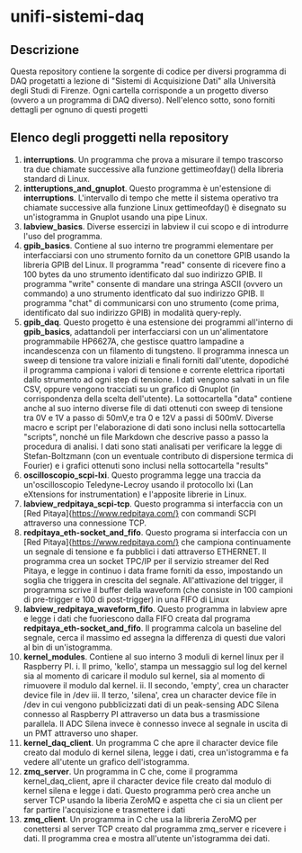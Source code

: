 # unifi-sistemi-daq

## Descrizione

Questa repository contiene la sorgente di codice per diversi programma di DAQ progetatti a lezione di "Sistemi di Acquisizione Dati" alla Università degli Studi di Firenze. Ogni cartella corrisponde a un progetto diverso (ovvero a un programma di DAQ diverso). Nell'elenco sotto, sono forniti dettagli per ognuno di questi progetti

## Elenco degli proggetti nella repository

1. **interruptions**. Un programma che prova a misurare il tempo trascorso tra due chiamate successive alla funzione gettimeofday() della libreria standard di Linux.
2. **intteruptions_and_gnuplot**. Questo programma è un'estensione di **interruptions**. L'intervallo di tempo che mette il sistema operativo tra chiamate successive alla funzione Linux gettimeofday() è disegnato su un'istogramma in Gnuplot usando una pipe Linux.
3. **labview_basics**. Diverse essercizi in labview il cui scopo e di introdurre l'uso del programma.
4. **gpib_basics**. Contiene al suo interno tre programmi elementare per interfacciarsi con uno strumento fornito da un conettore GPIB usando la libreria GPIB del Linux. Il programma "read" consente di ricevere fino a 100 bytes da uno strumento identificato dal suo indirizzo GPIB. Il programma "write" consente di mandare una stringa ASCII (ovvero un commando) a uno strumento identficato dal suo indirizzo GPIB. Il programma "chat" di communicarsi con uno strumento (come prima, identificato dal suo indirizzo GPIB) in modalità query-reply.
5. **gpib_daq**. Questo progetto è una estensione dei programmi all'interno di **gpib_basics**, adattandoli per interfacciarsi con un un'alimentatore programmabile HP6627A, che gestisce quattro lampadine a incandescenza con un filamento di tungsteno. Il programma innesca un sweep di tensione tra valore iniziali e finali forniti dall'utente, dopodiché il programma campiona i valori di tensione e corrente elettrica riportati dallo strumento ad ogni step di tensione. I dati vengono salvati in un file CSV, oppure vengono tracciati su un grafico di Gnuplot (in corrispondenza della scelta dell'utente). La sottocartella "data" contiene anche al suo interno diverse file di dati ottenuti con sweep di tensione tra 0V e 1V a passo di 50mV,e tra 0 e 12V a passi di 500mV. Diverse macro e script per l'elaborazione di dati sono inclusi nella sottocartella "scripts", nonché un file Markdown che descrive passo a passo la procedura di analisi. I dati sono stati analisati per verificare la legge di Stefan-Boltzmann (con un eventuale contributo di dispersione termica di Fourier) e i grafici ottenuti sono inclusi nella sottocartella "results"
6. **oscilloscopio_scpi-lxi**. Questo programma legge una traccia da un'oscilloscopio Teledyne-Lecroy usando il protocollo lxi (Lan eXtensions for instrumentation) e l'apposite librerie in Linux.
7. **labview_redpitaya_scpi-tcp**. Questo programma si interfaccia con un [Red Pitaya]{https://www.redpitaya.com/} con commandi SCPI attraverso una connessione TCP.
8. **redpitaya_eth-socket_and_fifo**. Questo programa si interfaccia con un [Red Pitaya]{https://www.redpitaya.com/} che campiona continuamente un segnale di tensione e fa pubblici i dati attraverso ETHERNET. Il programma crea un socket TPC/IP per il servizio streamer del Red Pitaya, e legge in continuo i data frame forniti da esso, impostando un soglia che triggera in crescita del segnale. All'attivazione del trigger, il programma scrive il buffer della waveform (che consiste in 100 campioni di pre-trigger e 100 di post-trigger) in una FIFO di Linux
9. **labview_redpitaya_waveform_fifo**. Questo programma in labview apre e legge i dati che fuoriescono dalla FIFO creata dal programa **redpitaya_eth-socket_and_fifo**. Il programma calcola un baseline del segnale, cerca il massimo ed assegna la differenza di questi due valori al bin di un'istogramma.
10. **kernel_modules**. Contiene al suo interno 3 moduli di kernel linux per il Raspberry PI.
 i. Il primo, 'kello', stampa un messaggio sul log del kernel sia al momento di caricare il modulo sul kernel, sia al momento di rimuovere il modulo dal kernel.
 ii. Il secondo, 'empty', crea un character device file in /dev
 iii. Il terzo, 'silena', crea un character device file in /dev in cui vengono pubblicizzati dati di un peak-sensing ADC Silena connesso al Raspberry PI attraverso un data bus a trasmissione parallela. Il ADC Silena invece è connesso invece al segnale in uscita di un PMT attraverso uno shaper.
12. **kernel_daq_client**. Un programma C che apre il character device file creato dal modulo di kernel silena, legge i dati, crea un'istogramma e fa vedere all'utente un grafico dell'istogramma.
13. **zmq_server**. Un programma in C che, come il programma kernel_daq_client, apre il character device file creato dal modulo di kernel silena e legge i dati. Questo programma però crea anche un server TCP usando la liberia ZeroMQ e aspetta che ci sia un client per far partire l'acquisizione e trasmettere i dati
14. **zmq_client**. Un programma in C che usa la libreria ZeroMQ per conettersi al server TCP creato dal programma zmq_server e ricevere i dati. Il programma crea e mostra all'utente un'istogramma dei dati.
